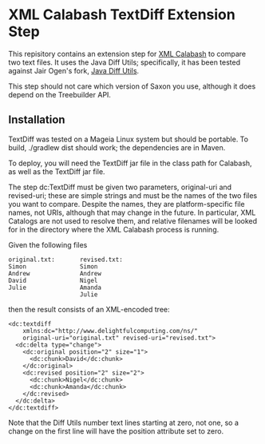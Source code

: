 # XML Calabash TextDiff Extension Step

This repisitory contains an extension step for
[XML Calabash](https://github.com/ndw/xmlcalabash1/)
to compare two text files. It uses the Java Diff Utils;
specifically, it has been tested against Jair Ogen's fork,
[Java Diff Utils](https://github.com/java-diff-utils/java-diff-utils/).

This step should not care which version of Saxon you use, although it does depend on the Treebuilder API.

## Installation

TextDiff was tested on a Mageia Linux system but should be portable. To build,
./gradlew dist
should work; the dependencies are in Maven.

To deploy, you will need the TextDiff jar file in the class path for Calabash,
as well as the TextDiff jar file.

The step dc:TextDiff must be given two parameters, original-uri and
revised-uri; these are simple strings and must be the names of the two files you want to compare.
Despite the names, they are platform-specific file names, not URIs,
although that may change in the future. In particular, XML Catalogs are not used to resolve
them, and relative filenames will be looked for in the directory where the XML Calabash process is running.

Given the following files
````
original.txt:       revised.txt:
Simon               Simon
Andrew              Andrew
David               Nigel
Julie               Amanda
                    Julie
````
then the result consists of an XML-encoded tree:

````
<dc:textdiff
    xmlns:dc="http://www.delightfulcomputing.com/ns/"
    original-uri="original.txt" revised-uri="revised.txt">
  <dc:delta type="change">
    <dc:original position="2" size="1">
      <dc:chunk>David</dc:chunk>
    </dc:original>
    <dc:revised position="2" size="2">
      <dc:chunk>Nigel</dc:chunk>
      <dc:chunk>Amanda</dc:chunk>
    </dc:revised>
  </dc:delta>
</dc:textdiff>

````

Note that the Diff Utils number text lines starting at zero, not one,
so a change on the first line will have the position attribute set to zero.





